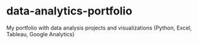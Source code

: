 # data-analytics-portfolio
My portfolio with data analysis projects and visualizations (Python, Excel, Tableau, Google Analytics)
